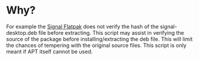 # Why?
For example the [Signal Flatpak](https://github.com/flathub/org.signal.Signal) does not verify the hash of the signal-desktop.deb file before extracting. This script may assist in verifying the source of the package before installing/extracting the deb file. This will limit the chances of tempering with the original source files. This script is only meant if APT itself cannot be used.
